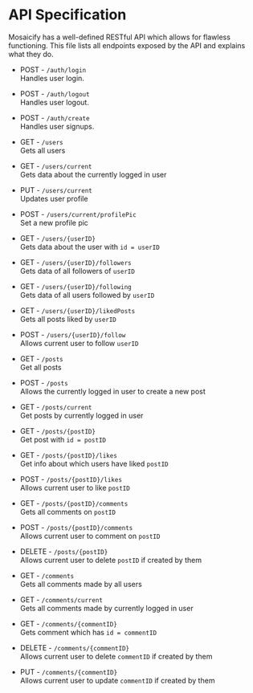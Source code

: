 
# API Specification
Mosaicify has a well-defined RESTful API which allows for flawless functioning. This file lists all endpoints exposed by the API and explains what they do.

- POST - `/auth/login` \
Handles user login.

- POST - `/auth/logout` \
Handles user logout.

- POST - `/auth/create` \
Handles user signups.

- GET - `/users` \
Gets all users

- GET - `/users/current` \
Gets data about the currently logged in user

- PUT - `/users/current` \
Updates user profile

- POST - `/users/current/profilePic` \
Set a new profile pic

- GET - `/users/{userID}` \
Gets data about the user with `id = userID`

- GET - `/users/{userID}/followers` \
Gets data of all followers of `userID`

- GET - `/users/{userID}/following` \
Gets data of all users followed by `userID`

- GET - `/users/{userID}/likedPosts` \
Gets all posts liked by `userID`

- POST - `/users/{userID}/follow` \
Allows current user to follow `userID`

- GET - `/posts` \
Get all posts

- POST - `/posts` \
Allows the currently logged in user to create a new post

- GET - `/posts/current` \
Get posts by currently logged in user

- GET - `/posts/{postID}` \
Get post with `id = postID`

- GET - `/posts/{postID}/likes` \
Get info about which users have liked `postID`

- POST - `/posts/{postID}/likes` \
Allows current user to like `postID`

- GET - `/posts/{postID}/comments` \
Gets all comments on `postID`

- POST - `/posts/{postID}/comments` \
Allows current user to comment on `postID`

- DELETE - `/posts/{postID}` \
Allows current user to delete `postID` if created by them

- GET - `/comments` \
Gets all comments made by all users

- GET - `/comments/current` \
Gets all comments made by currently logged in user

- GET - `/comments/{commentID}` \
Gets comment which has `id = commentID`

- DELETE - `/comments/{commentID}` \
Allows current user to delete `commentID` if created by them

- PUT - `/comments/{commentID}` \
Allows current user to update `commentID` if created by them